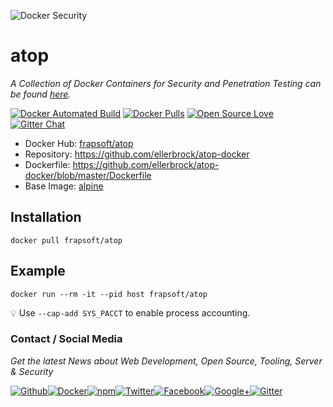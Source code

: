![Docker Security](https://github.frapsoft.com/top/docker-security.jpg)

# atop

_A Collection of Docker Containers for Security and Penetration Testing can be found [here](https://github.com/ellerbrock/docker-security-container)._

[![Docker Automated Build](https://img.shields.io/docker/automated/frapsoft/atop.svg)](https://hub.docker.com/r/frapsoft/atop/) [![Docker Pulls](https://img.shields.io/docker/pulls/frapsoft/atop.svg)](https://hub.docker.com/r/frapsoft/atop/) [![Open Source Love](https://badges.frapsoft.com/os/v1/open-source.svg)](https://github.com/ellerbrock/open-source-badges/) [![Gitter Chat](https://badges.gitter.im/frapsoft/frapsoft.svg)](https://gitter.im/frapsoft/frapsoft/)

- Docker Hub: [frapsoft/atop](https://hub.docker.com/r/frapsoft/atop/)
- Repository: <https://github.com/ellerbrock/atop-docker>
- Dockerfile: <https://github.com/ellerbrock/atop-docker/blob/master/Dockerfile>
- Base Image: [alpine](https://hub.docker.com/_/alpine/)

## Installation

`docker pull frapsoft/atop`

## Example

`docker run --rm -it --pid host frapsoft/atop`

:bulb: Use `--cap-add SYS_PACCT` to enable process accounting.

### Contact / Social Media

_Get the latest News about Web Development, Open Source, Tooling, Server & Security_

[![Github](https://github.frapsoft.com/social/github.png)](https://github.com/ellerbrock/)[![Docker](https://github.frapsoft.com/social/docker.png)](https://hub.docker.com/u/frapsoft/)[![npm](https://github.frapsoft.com/social/npm.png)](https://www.npmjs.com/~ellerbrock)[![Twitter](https://github.frapsoft.com/social/twitter.png)](https://twitter.com/frapsoft/)[![Facebook](https://github.frapsoft.com/social/facebook.png)](https://www.facebook.com/frapsoft/)[![Google+](https://github.frapsoft.com/social/google-plus.png)](https://plus.google.com/116540931335841862774)[![Gitter](https://github.frapsoft.com/social/gitter.png)](https://gitter.im/frapsoft/frapsoft/)

